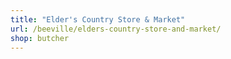 ```yaml
---
title: "Elder's Country Store & Market"
url: /beeville/elders-country-store-and-market/
shop: butcher
---
```

